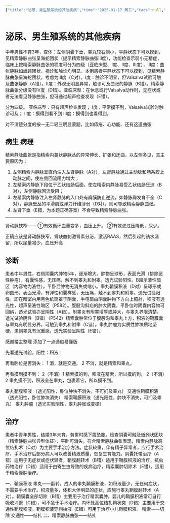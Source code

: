 ```yaml
---
{"title":"泌尿、男生殖系统的其他疾病","time":"2025-01-17 周五","tags":null,"dg-publish":true,"permalink":"/200 学习/209 外科学/第54章 泌尿、男生殖系统的其他疾病/泌尿、男生殖系统的其他疾病/","dgPassFrontmatter":true,"created":"2025-01-17T10:10:20.535+08:00","updated":"2025-01-17T10:27:09.095+08:00"}
---
```


# 泌尿、男生殖系统的其他疾病
中年男性不育3年，查体：左侧阴囊下垂，睾丸较右侧小，平静状态下可以摸到，见精索静脉曲张呈海蛇团状（提示精索静脉曲张Ⅲ度），功能检查示弱小无精症，临床上按精索静脉曲张的程度可分为四级（亚临床型、I度、Ⅱ度、Ⅲ度），Ⅲ度：曲张静脉如蚯蚓团状，视诊和触诊均明显。本例患者平静状态下可以摸到，见精索静脉曲张呈海蛇团状，考虑为Ⅲ度（C对）。I度：触诊不明显，但Valsalva试验可触及曲张静脉（A错）。Ⅱ度：外观无明显异常，触诊可及曲张的静脉（B错）。精索静脉曲张分级没有Ⅳ度（D错）。亚临床型：在休息或行Valsalva动作时，无症状或者无法看见静脉曲张，但可通过超声检查发现（E错）。

分为四级。
亚临床型：只有超声检查发现；
Ⅰ度：平常摸不到，Valsalva试验时触诊可及；
Ⅱ度：摸得到看不到
Ⅲ度：摸得到也看得到。

对不清楚分度的按一无二轻三明显蒙题，比如痔疮、心功能、还有这道曲张
## 病生 病理
精索静脉曲张是指精索内蔓状静脉丛的异常伸长、扩张和迂曲，以左侧多见，其主要原因为：
1. 左侧精索内静脉呈直角注入左肾静脉（A对），左肾静脉通过主动脉和肠系膜上动脉之间，使左侧回流阻力增大；
2. 左精索内静脉下段位于乙状结肠后面，使左精索内静脉易受乙状结肠压迫（B对），左侧静脉回流受阻；
3. 左精索内静脉注入左肾静脉的入口处有瓣膜防止逆流，如静脉瓣发育不全（C对），静脉壁丛的平滑肌或弹力纤维薄弱（D对），则可导致精索静脉曲张。
4. 左肾下垂（E错，为本题正确答案）不会导致精索静脉曲张。
***
肾动脉狭窄——
①有效循环血量变多，血压上升。
②有效滤过压降低，尿少。

正确应该是肾动脉狭窄，肾缺血刺激肾素分泌，激活RAAS，然后引起的钠水潴留，所以尿量减少，血压升高
## 诊断
患者中年男性，右侧阴囊内肿物5年，逐渐增大。肿物呈球形，表面光滑（排除恶性肿瘤），有囊性感，无压痛，触不到睾丸和附睾。透光试验阳性。B超示液性暗区（内容物为液性）。平卧后肿物无消失或缩小。睾丸鞘膜积液（D对）呈球形或卵圆形，表面光滑，有弹性和囊样感，无压痛，触不到睾丸和附睾。透光试验阳性，即在暗室内用黑色纸筒罩于阴囊，手电筒由阴囊肿物下方向上照射，积液有透光性，超声呈液性暗区（P582）。腹股沟斜疝的肿大阴囊，平卧位时阴囊内容物可回纳，透光试验亦呈阴性（A错）。附睾炎有附睾增厚或肿大，与睾丸界限清楚，透光试验阴性（B错）（P542）精索囊肿常位于腹股沟和睾丸上方，积液的鞘膜囊与睾丸有明显分界，可触到睾丸和附睾（C错）。睾丸肿瘤为实质性肿块质地坚硬，患侧睾丸有沉重感，透光实验呈阴性（E错）。

感谢楼主整理
添加了一点通俗易懂版 

先看透光试验，阳性：积液

再看卧位是否消失：
1 消，就是交通。
2 不消，就是精索和睾丸。

再看摸到摸不到：
2（不消）1 精索摸的到，积液在精索，所以摸的到，
2（不消）2 睾丸摸不到，积液全在睾丸，包裹着它，所以摸不到。


睾丸鞘膜积液 （透光阳性，卧位肿块不消失，不可扪及睾丸）
交通性鞘膜积液（透光阳性，卧位肿块消失）
精索鞘膜积液（透光阳性，肿块不消失，可扪及睾丸）
睾丸肿瘤（透光实验阴性，睾丸肿胀或变硬）

## 治疗
患者中青年男性，结婚3年未育，劳累时感下腹坠胀。检查阴囊可触及蚯蚓状团块（精索静脉曲张典型体征），平卧可消失，符合精索静脉曲张表现，精索内静脉高位结扎术（C对）为主要手术治疗方法。症状较重，伴有精子异常者，应行手术治疗，手术治疗后部分病人可以改善精液质量，恢复生育能力。阴囊托带治疗（A错）适用于无症状或症状轻者，鞘膜翻转术（B错）适用于鞘膜积液的治疗，抗虫药物治疗（D错）适用于由寄生虫导致的疾病治疗，精索囊肿切除术（E错），适用于精索囊肿治疗。

一、鞘膜积液
睾丸——翻转，成人的睾丸鞘膜积液，如积液量少，无任何症状，不需要手术治疗。积液量多，体积大伴明显的症状，应施行睾丸鞘膜翻转术（A对）。鞘膜囊全部切除（B错）主要用于治疗精索囊肿。婴儿的鞘膜积液常可自行吸收消退（C错），可不急于手术治疗。内环处高位结扎鞘状突（D错）主要用于交通性鞘膜积液。鞘膜积液穿刺抽液（E错）可用于治疗小儿鞘膜积液。
精索——切除
交通性——结扎
二、精索静脉曲张——结扎







































































































































































































































































































































































































































